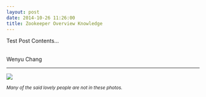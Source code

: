 ```yaml
---
layout: post
date: 2014-10-26 11:26:00
title: Zookeeper Overview Knowledge
---
```


Test Post Contents...

<br>
Wenyu Chang

---

![](/images/napa.jpg)

<small><i>Many of the said lovely people are not in these photos.</i></small>
